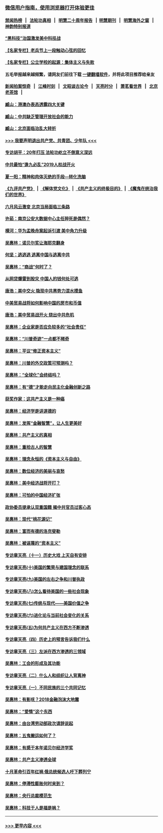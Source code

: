 ### [微信用户指南，使用浏览器打开体验更佳](https://github.com/gfw-breaker/banned-news1/blob/master/indexes/wechat-guide.md?t=0)
#### [禁闻热榜](热点新闻.md?t=0)  &nbsp;&nbsp;|&nbsp;&nbsp; [法轮功真相](https://github.com/gfw-breaker/truth/blob/master/README.md?t=0) &nbsp;&nbsp;|&nbsp;&nbsp; [明慧二十周年报告](https://github.com/gfw-breaker/mh-reports/blob/master/README.md?t=0) &nbsp;&nbsp;|&nbsp;&nbsp;[明慧期刊](https://github.com/gfw-breaker/mh-qikan) &nbsp;&nbsp;|&nbsp;&nbsp; [明慧海外之窗](https://github.com/gfw-breaker/mh-news/blob/master/README.md?t=0) &nbsp;&nbsp;|&nbsp;&nbsp; [神韵特别报道](https://github.com/gfw-breaker/mh-news/blob/master/shenyun.md?t=0)
#### [“黑科技”治国激发美中科技战](../pages/nsc423/n11638056.md?t=02080444) 
#### [【名家专栏】老兵节上一段触动心弦的回忆](../pages/nsc423/n11646016.md?t=02080444) 
#### [【名家专栏】公立学校的起源：集体主义与失败](../pages/nsc423/n11601833.md?t=02080444) 
#### 五毛举报越来越频繁，请网友们前往下载 [一键翻墙软件](https://github.com/gfw-breaker/ssr-accounts)，并将此项目推荐给亲友
#### [新闻拍案惊奇](https://github.com/gfw-breaker/banned-news1/blob/master/pages/link4.md) &nbsp;&nbsp;|&nbsp;&nbsp; [江峰时刻](https://github.com/gfw-breaker/banned-news1/blob/master/pages/link4.md) &nbsp;&nbsp;|&nbsp;&nbsp; [文昭谈古论今](https://github.com/gfw-breaker/banned-news1/blob/master/pages/link4.md) &nbsp;&nbsp;|&nbsp;&nbsp; [天亮时分](https://github.com/gfw-breaker/banned-news1/blob/master/pages/link4.md) &nbsp;&nbsp;|&nbsp;&nbsp; [萧茗看世界](https://github.com/gfw-breaker/banned-news1/blob/master/pages/link4.md) &nbsp;&nbsp;|&nbsp;&nbsp; [北京老茶馆](https://github.com/gfw-breaker/banned-news1/blob/master/pages/link4.md) &nbsp;&nbsp;|&nbsp;&nbsp; 
#### [臧山：港澳办表态透露四大关键](../pages/nsc423/n11421628.md?t=02080444) 
#### [臧山：中共缺乏管理开放社会的能力](../pages/nsc423/n11407457.md?t=02080444) 
#### [臧山：北京面临治乱大转折](../pages/nsc423/n11406895.md?t=02080444) 
#### [>>> 我要声明退出共产党、共青团、少年队 <<<](https://github.com/begood0513/goodnews/blob/master/quit/letter.md) 
#### [专访胡平：20年打压 法轮功屹立不倒意义深远](../pages/nsc423/n11398800.md?t=02080444) 
#### [中共最怕“逢九必乱”2019人权战开火](../pages/nsc423/n11385248.md?t=02080444) 
#### [夏一阳：精神和肉体灭绝的手段—转化洗脑](../pages/nsc423/n11368250.md?t=02080444) 
#### [《九评共产党》](https://github.com/begood0513/9ping.md/blob/master/README.md) &nbsp;|&nbsp; [《解体党文化》](../../../../jtdwh.md/blob/master/README.md)  &nbsp;|&nbsp; [《共产主义的终极目的》](../../../../gczydzjmd.md/blob/master/README.md) &nbsp;|&nbsp; [《魔鬼在统治我们的世界》](../../../../mgztzwmdsj.md/blob/master/README.md) 
#### [六月风云激变 北京当局面临三条路](../pages/nsc423/n11313668.md?t=02080444) 
#### [许茹：南京公安大数据中心主任猝死是偶然？](../pages/nsc423/n11064744.md?t=02080444) 
#### [横河：华为孟晚舟案起诉引渡 美中角力升级](../pages/nsc423/n11027230.md?t=02080444) 
#### [吴惠林：诺贝尔奖让海耶克翻身](../pages/nsc423/n10890049.md?t=02080444) 
#### [何坚：逃逃逃 逃离中国与逃离中共](../pages/nsc423/n10592891.md?t=02080444) 
#### [吴惠林：“商战”何时了？](../pages/nsc423/n10573558.md?t=02080444) 
#### [从网贷爆雷到股灾 中国人的钱何处可逃](../pages/nsc423/n10572800.md?t=02080444) 
#### [唐浩：美中交火 隐现中共黑势力混水摸鱼](../pages/nsc423/n10544040.md?t=02080444) 
#### [中美贸易战将如何影响中国的房市和币值](../pages/nsc423/n10543697.md?t=02080444) 
#### [唐浩：美中贸易战开火 烧出中共危机](../pages/nsc423/n10540126.md?t=02080444) 
#### [吴惠林：企业家是否应负较多的“社会责任”](../pages/nsc423/n10535022.md?t=02080444) 
#### [吴惠林：“川普奇迹”一点都不稀奇](../pages/nsc423/n10512808.md?t=02080444) 
#### [吴惠林：平议“修正资本主义”](../pages/nsc423/n10495724.md?t=02080444) 
#### [吴惠林：川普的外交政策可预测吗？](../pages/nsc423/n10462387.md?t=02080444) 
#### [吴惠林：“全球化”会终结吗？](../pages/nsc423/n10452838.md?t=02080444) 
#### [吴惠林：有“德”才能走向民主化金融创新之路](../pages/nsc423/n10432292.md?t=02080444) 
#### [获奖作家：这共产主义是一种癌](../pages/nsc423/n10431541.md?t=02080444) 
#### [吴惠林：经济学是讲道德的](../pages/nsc423/n10398014.md?t=02080444) 
#### [吴惠林：发挥“金融智慧”，让人生更美好](../pages/nsc423/n10375019.md?t=02080444) 
#### [吴惠林：共产主义的真相](../pages/nsc423/n10351394.md?t=02080444) 
#### [吴惠林：重拾古人的智慧](../pages/nsc423/n10337691.md?t=02080444) 
#### [吴惠林：理念永恒的《资本主义与自由》](../pages/nsc423/n10316274.md?t=02080444) 
#### [吴惠林：数位经济的美丽与哀愁](../pages/nsc423/n10292946.md?t=02080444) 
#### [吴惠林：美中经济战将开打？](../pages/nsc423/n10258825.md?t=02080444) 
#### [吴惠林：可怕的中国经济扩张](../pages/nsc423/n10219147.md?t=02080444) 
#### [政协委员提承认双重国籍 揭中共官员过客心态](../pages/nsc423/n10208809.md?t=02080444) 
#### [吴惠林：现代“桃花源记”](../pages/nsc423/n10185234.md?t=02080444) 
#### [吴惠林：富而有德的洛克斐勒](../pages/nsc423/n10142264.md?t=02080444) 
#### [吴惠林：被诬蔑的“资本主义”](../pages/nsc423/n10124816.md?t=02080444) 
#### [专访章天亮（十一）历史大戏 上天自有安排](../pages/nsc423/n10094905.md?t=02080444) 
#### [专访章天亮(十)美国的繁荣与建国理念的联系](../pages/nsc423/n10094899.md?t=02080444) 
#### [专访章天亮(九)美国的左右之争和川普执政](../pages/nsc423/n10094889.md?t=02080444) 
#### [专访章天亮(八)怎么看待美国的一些社会现象](../pages/nsc423/n10094857.md?t=02080444) 
#### [专访章天亮(七)传统与现代——美国价值之争](../pages/nsc423/n10093140.md?t=02080444) 
#### [专访章天亮(六)进化论与当前社会变化的关系](../pages/nsc423/n10092036.md?t=02080444) 
#### [专访章天亮(五)为何共产主义在西方不断渗透](../pages/nsc423/n10083620.md?t=02080444) 
#### [专访章天亮（四）历史上的预言告诉我们什么](../pages/nsc423/n10083606.md?t=02080444) 
#### [专访章天亮（三）左派在西方渗透的三领域](../pages/nsc423/n10081115.md?t=02080444) 
#### [吴惠林：工会的形成及其功能](../pages/nsc423/n10080633.md?t=02080444) 
#### [专访章天亮（二）什么人和组织让人背离神](../pages/nsc423/n10076637.md?t=02080444) 
#### [专访章天亮（一）不同民族的三个共同记忆](../pages/nsc423/n10074188.md?t=02080444) 
#### [吴惠林：有影呒？2018金融泡沫大地震](../pages/nsc423/n10040534.md?t=02080444) 
#### [吴惠林：“爱情”这个东西](../pages/nsc423/n10019423.md?t=02080444) 
#### [吴惠林：由台湾劳动部政次请辞说起](../pages/nsc423/n9979679.md?t=02080444) 
#### [吴惠林：五鬼搬运如何了？](../pages/nsc423/n9925338.md?t=02080444) 
#### [吴惠林：有感于本年诺贝尔经济学奖](../pages/nsc423/n9871883.md?t=02080444) 
#### [吴惠林：共产主义渗透全球](../pages/nsc423/n9812748.md?t=02080444) 
#### [十月革命引百年红祸 俄总统候选人吁下葬列宁](../pages/nsc423/n9810182.md?t=02080444) 
#### [吴惠林：停滞性膨胀何时来到？](../pages/nsc423/n9764136.md?t=02080444) 
#### [吴惠林：央行总裁模范生](../pages/nsc423/n9728134.md?t=02080444) 
#### [吴惠林：科技于人是福是祸？](../pages/nsc423/n9672982.md?t=02080444) 

----
#### [ >>> 更早内容 <<< ](../indexes/nsc423-earlier.md)
